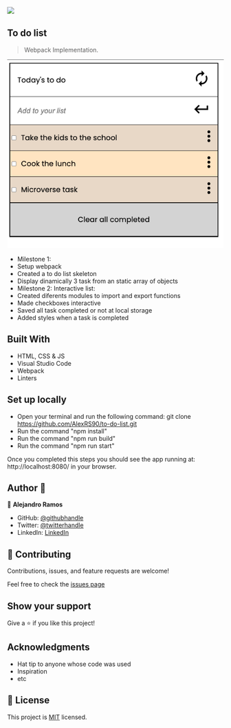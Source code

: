 ![](https://img.shields.io/badge/Microverse-blueviolet)

## To do list

> Webpack Implementation.

![screenshot](ssProject.png)

- Milestone 1:
 - Setup webpack
 - Created a to do list skeleton
 - Display dinamically 3 task from an static array of objects
- Milestone 2: Interactive list:
 - Created diferents modules to import and export functions
 - Made checkboxes interactive
 - Saved all task completed or not at local storage 
 - Added styles when a task is completed

## Built With

- HTML, CSS & JS
- Visual Studio Code
- Webpack
- Linters

## Set up locally

- Open your terminal and run the following command: git clone https://github.com/AlexRS90/to-do-list.git
- Run the command "npm install"
- Run the command "npm run build"
- Run the command "npm run start"

Once you completed this steps you should see the app running at: http://localhost:8080/ in your browser.

## Author 👤

👤 **Alejandro Ramos**

- GitHub: [@githubhandle](https://github.com/AlexRS90)
- Twitter: [@twitterhandle](https://twitter.com/AlejandroRBenji)
- LinkedIn: [LinkedIn](https://www.linkedin.com/in/alejandro-ramos-santos-9b0b52135/)

## 🤝 Contributing

Contributions, issues, and feature requests are welcome!

Feel free to check the [issues page](https://github.com/AlexRS90/to-do-list/issues)

## Show your support

Give a ⭐️ if you like this project!

## Acknowledgments

- Hat tip to anyone whose code was used
- Inspiration
- etc

## 📝 License

This project is [MIT](./MIT.md) licensed.